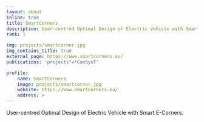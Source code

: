 ```yaml
---
layout: about
inline: true
title: SmartCorners
description: User-centred Optimal Design of Electric Vehicle with Smart E-Corners
rank: 1

img: projects/smartcorner.jpg
img_contains_title: true
external_page: https://www.smartcorners.eu/
publications: 'projects^=*ConSysT'

profile:
    name: SmartCorners
    image: projects/smartcorner.jpg
    website: https://www.smartcorners.eu/
    address: >
---
```


User-centred Optimal Design of Electric Vehicle with Smart E-Corners.